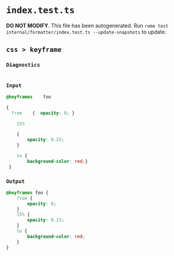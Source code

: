 # `index.test.ts`

**DO NOT MODIFY**. This file has been autogenerated. Run `rome test internal/formatter/index.test.ts --update-snapshots` to update.

## `css > keyframe`

### `Diagnostics`

```

```

### `Input`

```css
@keyframes    foo

{
  from    {  opacity: 0; }

	15%

	{
		opacity: 0.23;
	}

	to {
		background-color: red;}
 }

```

### `Output`

```css
@keyframes foo {
	from {
		opacity: 0;
	}
	15% {
		opacity: 0.23;
	}
	to {
		background-color: red;
	}
}


```
